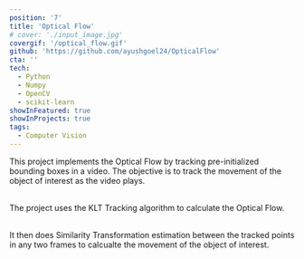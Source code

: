 ```yaml
---
position: '7'
title: 'Optical Flow'
# cover: './input_image.jpg'
covergif: '/optical_flow.gif'
github: 'https://github.com/ayushgoel24/OpticalFlow'
cta: ''
tech:
  - Python
  - Numpy
  - OpenCV
  - scikit-learn
showInFeatured: true
showInProjects: true
tags:
  - Computer Vision
---
```


This project implements the Optical Flow by tracking pre-initialized bounding boxes in a video. The objective is to track the movement of the object of interest as the video plays.<br /><br />

The project uses the KLT Tracking algorithm to calculate the Optical Flow.<br /><br />

It then does Similarity Transformation estimation between the tracked points in any two frames to calcualte the movement of the object of interest.
